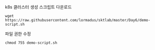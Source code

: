 


k8s 클러스터 생성 스크립트 다운로드
```
wget https://raw.githubusercontent.com/lormadus/sktlab/master/Day6/demo-script.sh
```

파일 권한 수정
```
chmod 755 demo-script.sh
```

